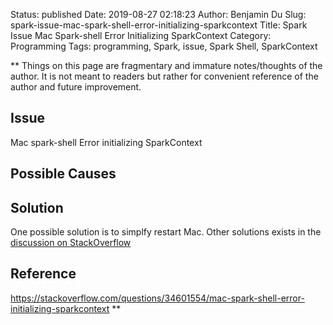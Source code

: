 Status: published
Date: 2019-08-27 02:18:23
Author: Benjamin Du
Slug: spark-issue-mac-spark-shell-error-initializing-sparkcontext
Title: Spark Issue Mac Spark-shell Error Initializing SparkContext
Category: Programming
Tags: programming, Spark, issue, Spark Shell, SparkContext

**
Things on this page are fragmentary and immature notes/thoughts of the author.
It is not meant to readers but rather for convenient reference of the author and future improvement.


## Issue

Mac spark-shell Error initializing SparkContext

## Possible Causes

## Solution

One possible solution is to simplfy restart Mac.
Other solutions exists in the 
[discussion on StackOverflow](https://stackoverflow.com/questions/34601554/mac-spark-shell-error-initializing-sparkcontext)


## Reference

https://stackoverflow.com/questions/34601554/mac-spark-shell-error-initializing-sparkcontext
**


